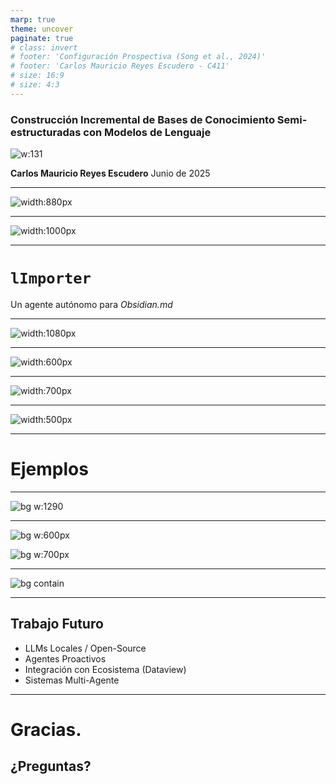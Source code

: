```yaml
---
marp: true
theme: uncover
paginate: true
# class: invert
# footer: 'Configuración Prospectiva (Song et al., 2024)'
# footer: 'Carlos Mauricio Reyes Escudero - C411'
# size: 16:9
# size: 4:3
---
```


<!-- _class: lead -->

### **Construcción Incremental de Bases de Conocimiento Semi-estructuradas con Modelos de Lenguaje**

![w:131](img/uhlogo.png)

**Carlos Mauricio Reyes Escudero**
Junio de 2025

---

<!-- _footer: 'El Contexto' -->

<!-- _class: invert -->

![width:880px](img/pkmllm.png) 


---

<!-- _footer: 'El Problema' -->

![width:1000px](img/problem.png)

---

<!-- _class: invert -->

# `lImporter`

Un agente autónomo para _Obsidian.md_

---

<!-- _footer: 'Arquitectura' -->

![width:1080px](img/limporter.png)

---

<!-- _footer: 'Pilar 1: El Agente' -->

![width:600px](img/agent.png)

---

<!-- _footer: 'Pilar 2: La Interacción' -->

![width:700px](img/structured.png)
<!-- Nota: Crea un diagrama: [LLM] -> flecha -> [Texto Caótico] (con una X roja encima). Luego [LLM] -> flecha 'Function Calling' -> [Bloque de código JSON limpio] (con un tick verde). -->

---

<!-- _footer: 'Pilar 3: El Contexto' -->

![width:500px](img/context_opt.png)
<!-- Nota: Crea un diagrama: [Documento Grande] -> se divide en [3 Documentos Pequeños]. De cada uno sale una flecha a una [Bombilla/Idea]. Las 3 bombillas se unen en una [Bombilla Grande/Resumen]. -->

---

<!-- _class: invert -->

# Ejemplos

---


![bg w:1290](img/harry_potter_exp.png)
<!-- ![w:1040 h:580](img/harry_potter_exp.png) -->

---

<!-- _footer: 'Resultado 3: Productividad Real' -->

![bg w:600px](img/neuromPart.png)

![bg w:700px](img/IntNetsPart.png)
<!-- Nota: Une las figuras 3.3A y 3.3B en una sola imagen comparativa. -->

---

<!-- _footer: 'Resultado 4: Memoria Externa' -->

![bg contain](img/collatz-diff-fig3-6.png)

---

<!-- _class: invert -->

## Trabajo Futuro

- LLMs Locales / Open-Source
- Agentes Proactivos
- Integración con Ecosistema (Dataview)
- Sistemas Multi-Agente

---

<!-- _class: invert -->

# Gracias.

## ¿Preguntas?